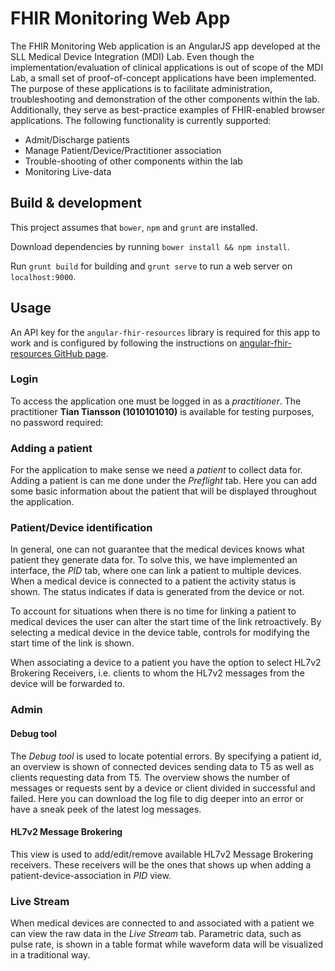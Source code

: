 # FHIR Monitoring Web App
The FHIR Monitoring Web application is an AngularJS app developed at the SLL Medical Device Integration (MDI) Lab. 
Even though the implementation/evaluation of clinical applications is out of scope of the MDI Lab, 
a small set of proof-of-concept applications have been implemented. 
The purpose of these applications is to facilitate administration, troubleshooting and demonstration 
of the other components within the lab. Additionally, they serve as best-practice examples of FHIR-enabled 
browser applications. The following functionality is currently supported:

- Admit/Discharge patients
- Manage Patient/Device/Practitioner association
- Trouble-shooting of other components within the lab
- Monitoring Live-data

## Build & development
This project assumes that `bower`, `npm` and `grunt` are installed.

Download dependencies by running `bower install && npm install`.

Run `grunt build` for building and `grunt serve` to run a web server on `localhost:9000`.

## Usage
An API key for the `angular-fhir-resources` library is required for this app to work and is configured by following the instructions on
[angular-fhir-resources GitHub page](https://github.com/sll-mdilab/angular-fhir-resources).

### Login
To access the application one must be logged in as a *practitioner*. The practitioner **Tian Tiansson (1010101010)** is available for testing purposes, no password required:   

### Adding a patient
For the application to make sense we need a *patient* to collect data for. Adding a patient is can me done under the *Preflight* tab.
Here you can add some basic information about the patient that will be displayed throughout the application.

### Patient/Device identification
In general, one can not guarantee that the medical devices knows what patient they generate data for. 
To solve this, we have implemented an interface, the *PID* tab, where one can link a patient to multiple devices. 
When a medical device is connected to a patient the activity status is shown. The status indicates if data is 
generated from the device or not. 

To account for situations when there is no time for linking a patient to medical devices the user can alter the start time of the link retroactively. 
By selecting a medical device in the device table, controls for modifying the start time of the link is shown.

When associating a device to a patient you have the option to select HL7v2 Brokering Receivers, i.e. clients to whom the HL7v2 messages from the device will be forwarded to.
 
### Admin
#### Debug tool
The *Debug tool* is used to locate potential errors. By specifying a patient id, an overview is shown of connected devices sending data to T5 
as well as clients requesting data from T5. The overview shows the number of messages or requests sent by a device or client 
divided in successful and failed. Here you can download the log file to dig deeper into an error or 
have a sneak peek of the latest log messages.

#### HL7v2 Message Brokering
This view is used to add/edit/remove available HL7v2 Message Brokering receivers. These receivers will be the ones that shows up when adding a patient-device-association in *PID* view. 

### Live Stream
When medical devices are connected to and associated with a patient we can view the raw data in the *Live Stream* tab. Parametric data, such as pulse rate, is shown in a table format while waveform data will be visualized in a traditional way.   
